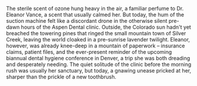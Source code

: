 The sterile scent of ozone hung heavy in the air, a familiar perfume to Dr. Eleanor Vance,  a scent that usually calmed her.  But today, the hum of the suction machine felt like a discordant drone in the otherwise silent pre-dawn hours of the Aspen Dental clinic.  Outside, the Colorado sun hadn't yet breached the towering pines that ringed the small mountain town of Silver Creek, leaving the world cloaked in a pre-sunrise lavender twilight.  Eleanor, however, was already knee-deep in a mountain of paperwork – insurance claims, patient files, and the ever-present reminder of the upcoming biannual dental hygiene conference in Denver, a trip she was both dreading and desperately needing.  The quiet solitude of the clinic before the morning rush was usually her sanctuary, but today, a gnawing unease pricked at her, sharper than the prickle of a new toothbrush.
